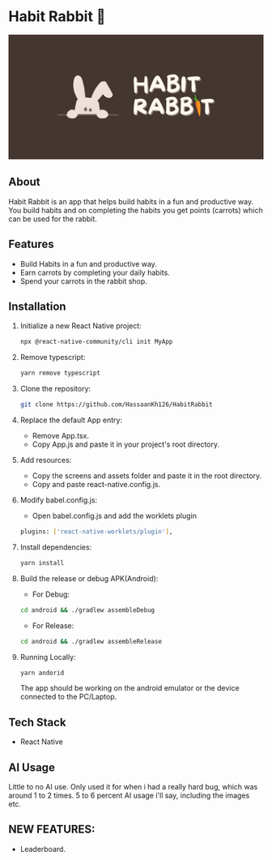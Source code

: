 # Habit Rabbit 🚀

![Project Banner](./assets/banner.png)

## About
Habit Rabbit is an app that helps build habits in a fun and productive way.
You build habits and on completing the habits you get points (carrots) which can be used for the rabbit.

## Features
- Build Habits in a fun and productive way.
- Earn carrots by completing your daily habits.
- Spend your carrots in the rabbit shop.

## Installation
1. Initialize a new React Native project:
   ```bash
   npx @react-native-community/cli init MyApp
   ```

2. Remove typescript:
    ```bash
    yarn remove typescript
    ```

3. Clone the repository:
    ```bash
    git clone https://github.com/HassaanKh126/HabitRabbit
    ```


4. Replace the default App entry:
    - Remove App.tsx.
    - Copy App.js and paste it in your project's root directory.

5. Add resources:
    - Copy the screens and assets folder and paste it in the root directory.
    - Copy and paste react-native.config.js.

6. Modify babel.config.js:
    - Open babel.config.js and add the worklets plugin
    ```bash
    plugins: ['react-native-worklets/plugin'],
    ```

7. Install dependencies: 
    ```bash
    yarn install
    ```

8. Build the release or debug APK(Android):
    - For Debug:
    ```bash
    cd android && ./gradlew assembleDebug
    ```

    - For Release:
    ```bash
    cd android && ./gradlew assembleRelease
    ```

9. Running Locally:
    ```bash
    yarn andorid
    ```
    The app should be working on the android emulator or the device connected to the PC/Laptop.

## Tech Stack
- React Native


## AI Usage
Little to no AI use. Only used it for when i had a really hard bug, which was around 1 to 2 times. 5 to 6 percent AI usage i'll say, including the images etc.


## NEW FEATURES:
- Leaderboard.